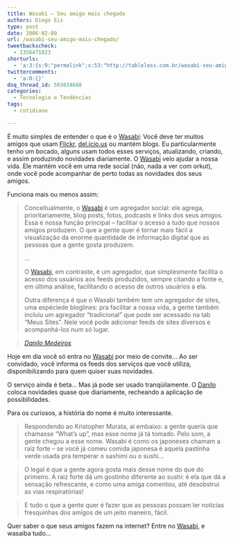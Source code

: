 ```yaml
---
title: Wasabi – Seu amigo mais chegado
authors: Diego Eis
type: post
date: 2006-02-09
url: /wasabi-seu-amigo-mais-chegado/
tweetbackscheck:
  - 1356471823
shorturls:
  - 'a:3:{s:9:"permalink";s:53:"http://tableless.com.br/wasabi-seu-amigo-mais-chegado";s:7:"tinyurl";s:26:"http://tinyurl.com/3nosc2h";s:4:"isgd";s:19:"http://is.gd/WVbwZ4";}'
twittercomments:
  - 'a:0:{}'
dsq_thread_id: 503034688
categories:
  - Tecnologia e Tendências
tags:
  - cotidiano

---
```

É muito simples de entender o que é o [Wasabi][1]: Você deve ter muitos amigos que usam [Flickr][2], [del.icio.us][3] ou mantém blogs. Eu particularmente tenho um bocado, alguns usam todos esses serviços, atualizando, criando, e assim produzindo novidades diariamente. O [Wasabi][1] veio ajudar a nossa vida. Ele mantém você em uma rede social (não, nada a ver com orkut), onde você pode acompanhar de perto todas as novidades dos seus amigos. 

Funciona mais ou menos assim:

> Conceitualmente, o [Wasabi][1] é um agregador social: ele agrega, prioritariamente, blog posts, fotos, podcasts e links dos seus amigos. Essa é nossa função principal &#8211; facilitar o acesso a tudo que nossos amigos produzem. O que a gente quer é tornar mais fácil a visualização da enorme quantidade de informação digital que as pessoas que a gente gosta produzem.
> 
> &#8230;
> 
> O [Wasabi][1], em contraste, é um agregador, que simplesmente facilita o acesso dos usuários aos feeds produzidos, sempre citando a fonte e, em última análise, facilitando o acesso de outros usuários a ela.
> 
> Outra diferença é que o Wasabi também tem um agregador de sites, uma espéciede bloglines: pra facilitar a nossa vida, a gente também incluiu um agregador &#8220;tradicional&#8221; que pode ser acessado na tab &#8220;Meus Sites&#8221;. Nele você pode adicionar feeds de sites diversos e acompanhá-los num só lugar.
  
> <cite><a href="http://www.digitalminds.com.br/posts/2511">Danilo Medeiros</a></cite> 

Hoje em dia você só entra no [Wasabi][1] por meio de convite&#8230; Ao ser convidado, você informa os feeds dos serviços que você utiliza, disponibilizando para quem quiser suas novidades.
  
O serviço ainda é beta&#8230; Mas já pode ser usado tranqüilamente. O [Danilo][4] coloca novidades quase que diariamente, recheando a aplicação de possibilidades.

Para os curiosos, a história do nome é muito interessante.

> Respondendo ao Kristopher Murata, aí embaixo: a gente queria que chamasse &#8220;What&#8217;s up&#8221;, mas esse nome já tá tomado. Pelo som, a gente chegou a esse nome. Wasabi é como os japoneses chamam a raiz forte &#8211; se você já comeu comida japonesa é aquela pastinha verde usada pra temperar o sashimi ou o sushi&#8230;
  
> O legal é que a gente agora gosta mais desse nome do que do primeiro. A raiz forte dá um gostinho diferente ao sushi: é ela que dá a sensação refrescante, e como uma amiga comentou, até desobstrui as vias respiratórias!
  
> E tudo o que a gente quer é fazer que as pessoas possam ler notícias fresquinhas dos amigos de um jeito maneiro, fácil. 

Quer saber o que seus amigos fazem na internet? Entre no [Wasabi][1], e wasaiba tudo&#8230;

 [1]: http://www.wasabi.com.br/
 [2]: http://www.flickr.com/
 [3]: http://del.icio.us/
 [4]: http://digitalminds.com.br/